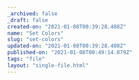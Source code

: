 ```yaml
---
_archived: false
_draft: false
created-on: "2021-01-08T00:39:28.408Z"
name: "Set Colors"
slug: "set-colors"
updated-on: "2021-01-08T00:39:28.408Z"
published-on: "2021-01-08T00:49:14.079Z"
tags: "file"
layout: "single-file.html"
---
```



